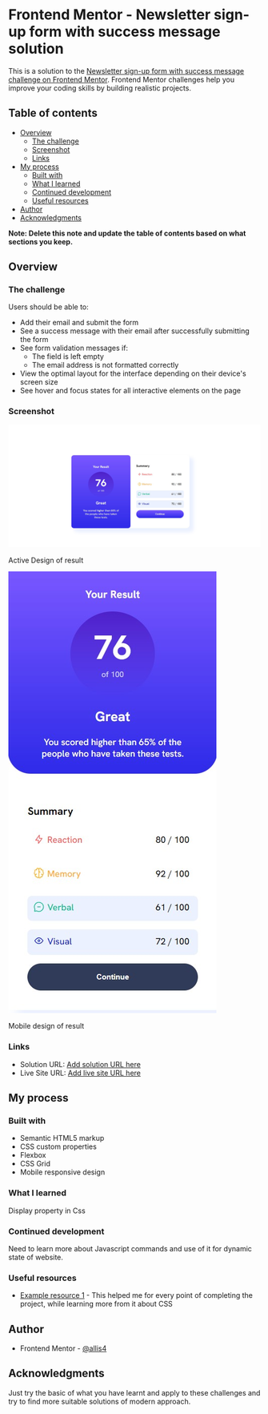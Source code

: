 # Frontend Mentor - Newsletter sign-up form with success message solution

This is a solution to the [Newsletter sign-up form with success message challenge on Frontend Mentor](https://www.frontendmentor.io/challenges/newsletter-signup-form-with-success-message-3FC1AZbNrv). Frontend Mentor challenges help you improve your coding skills by building realistic projects. 

## Table of contents

- [Overview](#overview)
  - [The challenge](#the-challenge)
  - [Screenshot](#screenshot)
  - [Links](#links)
- [My process](#my-process)
  - [Built with](#built-with)
  - [What I learned](#what-i-learned)
  - [Continued development](#continued-development)
  - [Useful resources](#useful-resources)
- [Author](#author)
- [Acknowledgments](#acknowledgments)

**Note: Delete this note and update the table of contents based on what sections you keep.**

## Overview

### The challenge

Users should be able to:

- Add their email and submit the form
- See a success message with their email after successfully submitting the form
- See form validation messages if:
  - The field is left empty
  - The email address is not formatted correctly
- View the optimal layout for the interface depending on their device's screen size
- See hover and focus states for all interactive elements on the page

### Screenshot

![ss1](./ss3.jpg)

Active Design of result

![ss2](./ss4.jpg)

Mobile design of result

### Links

- Solution URL: [Add solution URL here](https://github.com/allis4/FrontEndMentorChallenges/tree/allis4-patch-1/results-summary-component-main)
- Live Site URL: [Add live site URL here](resultsummaryfem.netlify.app)

## My process

### Built with

- Semantic HTML5 markup
- CSS custom properties
- Flexbox
- CSS Grid
- Mobile responsive design


### What I learned

Display property in Css



### Continued development

Need to learn more about Javascript commands and use of it for dynamic state of website.

### Useful resources

- [Example resource 1](https://www.w3schools.com/css/default.asp) - This helped me for every point of completing the project, while learning more from it about CSS


## Author
- Frontend Mentor - [@allis4](https://www.frontendmentor.io/profile/allis4)


## Acknowledgments

Just try the basic of what you have learnt and apply to these challenges and try to find more suitable solutions of modern approach.
